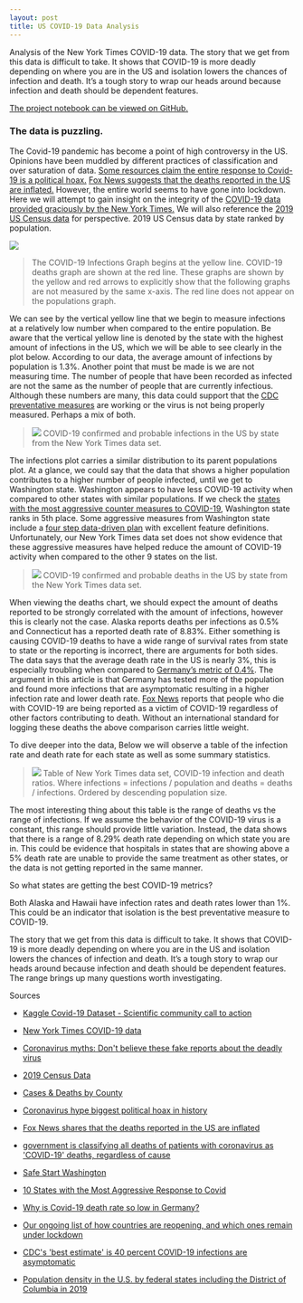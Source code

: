 ```yaml
---
layout: post
title: US COVID-19 Data Analysis
---
```


Analysis of the New York Times COVID-19 data. The story that we get from this data is difficult to take. It shows that COVID-19 is more deadly depending on where you are in the US and isolation lowers the chances of infection and death. It’s a tough story to wrap our heads around because infection and death should be dependent features.

[The project notebook can be viewed on GitHub.](https://github.com/KalenWillits/Covid-19/blob/master/Covid-19.ipynb)
### The data is puzzling.

The Covid-19 pandemic has become a point of high controversy in the US. Opinions have been muddled by different practices of classification and over saturation of data. [Some resources claim the entire response to Covid-19 is a political hoax.](https://www.washingtontimes.com/news/2020/apr/28/coronavirus-hype-biggest-political-hoax-in-history/) [Fox News suggests that the deaths reported in the US are inflated.](https://www.foxnews.com/politics/birx-says-government-is-classifying-all-deaths-of-patients-with-coronavirus-as-covid-19-deaths-regardless-of-cause) However, the entire world seems to have gone into lockdown. Here we will attempt to gain insight on the integrity of the [COVID-19 data provided graciously by the New York Times.](https://github.com/nytimes/covid-19-data) We will also reference the [2019 US Census data](https://www.census.gov/search-results.html?q=population+data+by+state+2020&page=1&stateGeo=none&searchtype=web&cssp=SERP&_charset_=UTF-8) for perspective.
2019 US Census data by state ranked by population.

![](/figures/covid/perspective.png)
>The COVID-19 Infections Graph begins at the yellow line. COVID-19 deaths graph are shown at the red line. These graphs are shown by the yellow and red arrows to explicitly show that the following graphs are not measured by the same x-axis. The red line does not appear on the populations graph.

We can see by the vertical yellow line that we begin to measure infections at a relatively low number when compared to the entire population. Be aware that the vertical yellow line is denoted by the state with the highest amount of infections in the US, which we will be able to see clearly in the plot below. According to our data, the average amount of infections by population is 1.3%. Another point that must be made is we are not measuring time. The number of people that have been recorded as infected are not the same as the number of people that are currently infectious. Although these numbers are many, this data could support that the [CDC preventative measures](https://covid.cdc.gov/covid-data-tracker/?CDC_AA_refVal=https%3A%2F%2Fwww.cdc.gov%2Fcoronavirus%2F2019-ncov%2Fcases-updates%2Fcounty-map.html#county-map) are working or the virus is not being properly measured. Perhaps a mix of both.

>![](/figures/covid/state_infections.png)
 COVID-19 confirmed and probable infections in the US by state from the New York Times data set.

The infections plot carries a similar distribution to its parent populations plot. At a glance, we could say that the data that shows a higher population contributes to a higher number of people infected, until we get to Washington state. Washington appears to have less COVID-19 activity when compared to other states with similar populations. If we check the [states with the most aggressive counter measures to COVID-19](https://www.usnews.com/news/best-states/articles/2020-03-17/10-states-with-the-most-aggressive-response-to-coronavirus), Washington state ranks in 5th place. Some aggressive measures from Washington state include a [four step data-driven plan](https://www.governor.wa.gov/sites/default/files/SafeStartPhasedReopening.pdf) with excellent feature definitions. Unfortunately, our New York Times data set does not show evidence that these aggressive measures have helped reduce the amount of COVID-19 activity when compared to the other 9 states on the list.


>![](/figures/covid/state_deaths.png)
COVID-19 confirmed and probable deaths in the US by state from the New York Times data set.

When viewing the deaths chart, we should expect the amount of deaths reported to be strongly correlated with the amount of infections, however this is clearly not the case. Alaska reports deaths per infections as 0.5% and Connecticut has a reported death rate of 8.83%. Either something is causing COVID-19 deaths to have a wide range of survival rates from state to state or the reporting is incorrect, there are arguments for both sides. The data says that the average death rate in the US is nearly 3%, this is especially troubling when compared to [Germany’s metric of 0.4%](https://www.cnn.com/2020/03/24/opinions/germany-low-death-rate-for-coronavirus-sepkowitz/index.html). The argument in this article is that Germany has tested more of the population and found more infections that are asymptomatic resulting in a higher infection rate and lower death rate. [Fox News](https://www.foxnews.com/politics/birx-says-government-is-classifying-all-deaths-of-patients-with-coronavirus-as-covid-19-deaths-regardless-of-cause) reports that people who die with COVID-19 are being reported as a victim of COVID-19 regardless of other factors contributing to death. Without an international standard for logging these deaths the above comparison carries little weight.

To dive deeper into the data, Below we will observe a table of the infection rate and death rate for each state as well as some summary statistics.

>![](/figures/covid/table.png)
Table of New York Times data set, COVID-19 infection and death ratios. Where infections = infections / population and deaths = deaths / infections. Ordered by descending population size.

The most interesting thing about this table is the range of deaths vs the range of infections. If we assume the behavior of the COVID-19 virus is a constant, this range should provide little variation. Instead, the data shows that there is a range of 8.29% death rate depending on which state you are in. This could be evidence that hospitals in states that are showing above a 5% death rate are unable to provide the same treatment as other states, or the data is not getting reported in the same manner.

So what states are getting the best COVID-19 metrics?

Both Alaska and Hawaii have infection rates and death rates lower than 1%. This could be an indicator that isolation is the best preventative measure to COVID-19.

The story that we get from this data is difficult to take. It shows that COVID-19 is more deadly depending on where you are in the US and isolation lowers the chances of infection and death. It’s a tough story to wrap our heads around because infection and death should be dependent features. The range brings up many questions worth investigating.

Sources

- [Kaggle Covid-19 Dataset - Scientific community call to action](https://www.kaggle.com/fireballbyedimyrnmom/us-counties-covid-19-dataset?select=us-counties.csv)

- [New York Times COVID-19 data](https://github.com/nytimes/covid-19-data)


- [Coronavirus myths: Don't believe these fake reports about the deadly virus](https://www.cnet.com/health/false-information-about-coronavirus-here-are-the-top-rumors-spreading-about-it/)

- [2019 Census Data](https://www.census.gov/search-results.html?q=population+data+by+state+2020&page=1&stateGeo=none&searchtype=web&cssp=SERP&_charset_=UTF-8)


- [Cases & Deaths by County](https://www.cdc.gov/coronavirus/2019-ncov/cases-updates/county-map.html)

- [Coronavirus hype biggest political hoax in history](https://www.washingtontimes.com/news/2020/apr/28/coronavirus-hype-biggest-political-hoax-in-history/)

- [Fox News shares that the deaths reported in the US are inflated](https://www.foxnews.com/politics/birx-says-government-is-classifying-all-deaths-of-patients-with-coronavirus-as-covid-19-deaths-regardless-of-cause)

- [government is classifying all deaths of patients with coronavirus as 'COVID-19' deaths, regardless of cause](https://www.foxnews.com/politics/birx-says-government-is-classifying-all-deaths-of-patients-with-coronavirus-as-covid-19-deaths-regardless-of-cause)

- [Safe Start Washington](https://www.governor.wa.gov/sites/default/files/SafeStartPhasedReopening.pdf)

- [10 States with the Most Aggressive Response to Covid](https://www.usnews.com/news/best-states/articles/2020-03-17/10-states-with-the-most-aggressive-response-to-coronavirus)

- [Why is Covid-19 death rate so low in Germany?](https://www.cnn.com/2020/03/24/opinions/germany-low-death-rate-for-coronavirus-sepkowitz/index.html)

- [Our ongoing list of how countries are reopening, and which ones remain under lockdown](https://www.businessinsider.com/countries-on-lockdown-coronavirus-italy-2020-3?op=1#el-salvador-began-to-reopen-its-economy-on-june-16-35)

- [CDC's 'best estimate' is 40 percent COVID-19 infections are asymptomatic](https://www.foxnews.com/science/cdc-best-estimate-40-percent-covid-19-infections-asymptomatic)

- [Population density in the U.S. by federal states including the District of Columbia in 2019](https://www.statista.com/statistics/183588/population-density-in-the-federal-states-of-the-us/)
